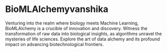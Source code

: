 # BioMLAlchemyvanshika
Venturing into the realm where biology meets Machine Learning, BioMLAlchemy is a crucible of innovation and discovery. Witness the transformation of raw data into biological insights, as algorithms unravel the mysteries of life sciences. Explore the art of data alchemy and its profound impact on advancing biotechnological frontiers.

